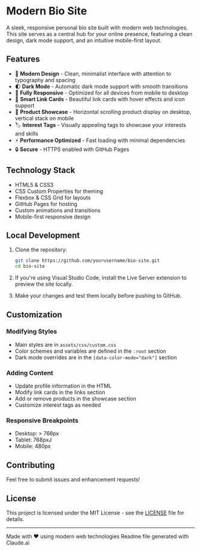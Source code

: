 # Modern Bio Site

A sleek, responsive personal bio site built with modern web technologies. This site serves as a central hub for your online presence, featuring a clean design, dark mode support, and an intuitive mobile-first layout.

## Features

- 🎨 **Modern Design** - Clean, minimalist interface with attention to typography and spacing
- 🌓 **Dark Mode** - Automatic dark mode support with smooth transitions
- 📱 **Fully Responsive** - Optimized for all devices from mobile to desktop
- 🔗 **Smart Link Cards** - Beautiful link cards with hover effects and icon support
- 🎯 **Product Showcase** - Horizontal scrolling product display on desktop, vertical stack on mobile
- 🏷️ **Interest Tags** - Visually appealing tags to showcase your interests and skills
- ⚡ **Performance Optimized** - Fast loading with minimal dependencies
- 🔒 **Secure** - HTTPS enabled with GitHub Pages

## Technology Stack

- HTML5 & CSS3
- CSS Custom Properties for theming
- Flexbox & CSS Grid for layouts
- GitHub Pages for hosting
- Custom animations and transitions
- Mobile-first responsive design

## Local Development

1. Clone the repository:
   ```bash
   git clone https://github.com/yourusername/bio-site.git
   cd bio-site
   ```

2. If you're using Visual Studio Code, install the Live Server extension to preview the site locally.

3. Make your changes and test them locally before pushing to GitHub.

## Customization

### Modifying Styles
- Main styles are in `assets/css/custom.css`
- Color schemes and variables are defined in the `:root` section
- Dark mode overrides are in the `[data-color-mode="dark"]` section

### Adding Content
- Update profile information in the HTML
- Modify link cards in the links section
- Add or remove products in the showcase section
- Customize interest tags as needed

### Responsive Breakpoints
- Desktop: > 768px
- Tablet: 768pxJ
- Mobile: 480px

## Contributing

Feel free to submit issues and enhancement requests!

## License

This project is licensed under the MIT License - see the [LICENSE](LICENSE) file for details.

---

Made with ❤️ using modern web technologies
Readme file generated with Claude.ai
